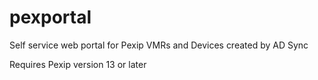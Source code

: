 # pexportal
Self service web portal for Pexip VMRs and Devices created by AD Sync

Requires Pexip version 13 or later
